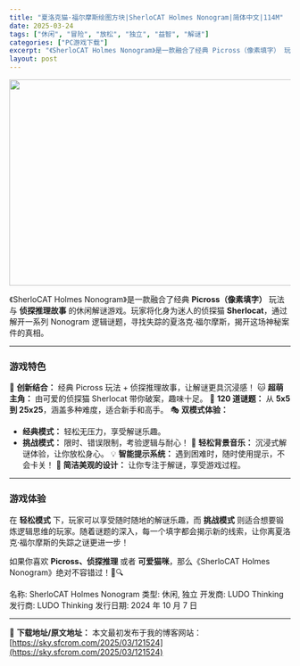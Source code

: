 ```yaml
---
title: "夏洛克猫·福尔摩斯绘图方块|SherloCAT Holmes Nonogram|简体中文|114M"
date: 2025-03-24
tags: ["休闲", "冒险", "放松", "独立", "益智", "解谜"]
categories: ["PC游戏下载"]
excerpt: "《SherloCAT Holmes Nonogram》是一款融合了经典 Picross（像素填字） 玩法与 侦探推理故事 的休闲解谜游戏。玩家将化身为迷人的侦探猫 Sherlocat，通过解开一系列 Nonogram 逻辑谜题，寻找失踪的夏洛克·福尔摩斯，揭开这场神秘案件的真相。 游戏特色 🔎 创新&hellip;"
layout: post
---
```


<img class="aligncenter size-full wp-image-121525" src="https://sky.sfcrom.com/wp-content/uploads/2025/03/202503241446066.webp" alt="" width="660" height="370" />

《SherloCAT Holmes Nonogram》是一款融合了经典 <strong>Picross（像素填字）</strong> 玩法与 <strong>侦探推理故事</strong> 的休闲解谜游戏。玩家将化身为迷人的侦探猫 <strong>Sherlocat</strong>，通过解开一系列 Nonogram 逻辑谜题，寻找失踪的夏洛克·福尔摩斯，揭开这场神秘案件的真相。

<hr />

<h3><strong>游戏特色</strong></h3>
🔎 <strong>创新结合：</strong> 经典 Picross 玩法 + 侦探推理故事，让解谜更具沉浸感！
🐱 <strong>超萌主角：</strong> 由可爱的侦探猫 Sherlocat 带你破案，趣味十足。
🧩 <strong>120 道谜题：</strong> 从 <strong>5x5 到 25x25</strong>，涵盖多种难度，适合新手和高手。
🎭 <strong>双模式体验：</strong>
<ul>
 	<li><strong>经典模式：</strong> 轻松无压力，享受解谜乐趣。</li>
 	<li><strong>挑战模式：</strong> 限时、错误限制，考验逻辑与耐心！
🎵 <strong>轻松背景音乐：</strong> 沉浸式解谜体验，让你放松身心。
💡 <strong>智能提示系统：</strong> 遇到困难时，随时使用提示，不会卡关！
🎨 <strong>简洁美观的设计：</strong> 让你专注于解谜，享受游戏过程。</li>
</ul>

<hr />

<h3><strong>游戏体验</strong></h3>
在 <strong>轻松模式</strong> 下，玩家可以享受随时随地的解谜乐趣，而 <strong>挑战模式</strong> 则适合想要锻炼逻辑思维的玩家。随着谜题的深入，每一个填字都会揭示新的线索，让你离夏洛克·福尔摩斯的失踪之谜更进一步！

如果你喜欢 <strong>Picross、侦探推理</strong> 或者 <strong>可爱猫咪</strong>，那么《SherloCAT Holmes Nonogram》绝对不容错过！🐾🔍

名称: SherloCAT Holmes Nonogram
类型: 休闲, 独立
开发商: LUDO Thinking
发行商: LUDO Thinking
发行日期: 2024 年 10 月 7 日

---
📖 **下载地址/原文地址：** 本文最初发布于我的博客网站：[https://sky.sfcrom.com/2025/03/121524](https://sky.sfcrom.com/2025/03/121524)
